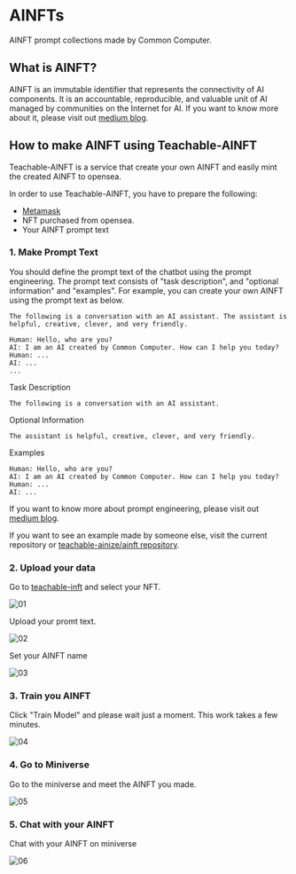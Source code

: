 # AINFTs
AINFT prompt collections made by Common Computer.

## What is AINFT?
AINFT is an immutable identifier that represents the connectivity of AI components. It is an accountable, reproducible, and valuable unit of AI managed by communities on the Internet for AI. If you want to know more about it, please visit out [medium blog](https://medium.com/ai-network/ainft-make-ai-accountable-reproducible-and-valuable-1e216ed123b0).

## How to make AINFT using Teachable-AINFT
Teachable-AINFT is a service that create your own AINFT and easily mint the created AINFT to opensea.

In order to use Teachable-AINFT, you have to prepare the following:

* [Metamask](https://metamask.io/)
* NFT purchased from opensea.
* Your AINFT prompt text

### 1. Make Prompt Text
You should define the prompt text of the chatbot using the prompt engineering. The prompt text consists of "task description", and "optional information" and "examples". For example, you can create your own AINFT using the prompt text as below.

```
The following is a conversation with an AI assistant. The assistant is helpful, creative, clever, and very friendly.

Human: Hello, who are you?
AI: I am an AI created by Common Computer. How can I help you today?
Human: ...
AI: ...
...
```

Task Description
```
The following is a conversation with an AI assistant.
```

Optional Information
```
The assistant is helpful, creative, clever, and very friendly.
```

Examples
```
Human: Hello, who are you?
AI: I am an AI created by Common Computer. How can I help you today?
Human: ...
AI: ...
```

If you want to know more about prompt engineering, please visit out [medium blog](https://medium.com/ai-network/everyones-ai-open-source-version-of-gpt-3-gpt-j-e7d0c71b4532). 

If you want to see an example made by someone else, visit the current repository or [teachable-ainize/ainft repository](https://github.com/teachable-ainize/ainft).

### 2. Upload your data
Go to [teachable-inft](https://ainize.ai/teachable-nft) and select your NFT.

![01](./images/01.gif)

Upload your promt text.

![02](./images/02.gif)

Set your AINFT name

![03](./images/03.gif)

### 3. Train you AINFT
Click "Train Model" and please wait just a moment. This work takes a few minutes.

![04](./images/04.gif)

### 4. Go to Miniverse
Go to the miniverse and meet the AINFT you made.

![05](./images/05.gif)

### 5. Chat with your AINFT
Chat with your AINFT on miniverse

![06](./images/06.gif)